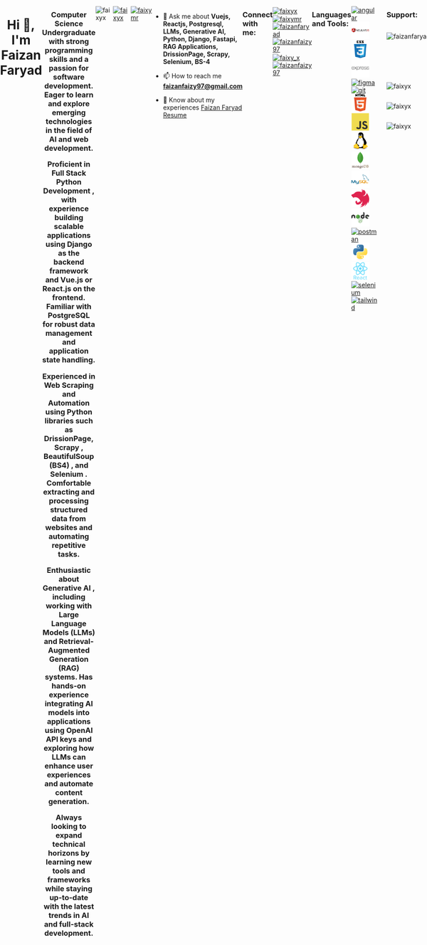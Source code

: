 <h1 align="center">Hi 👋, I'm Faizan Faryad</h1>
<h3 align="center">Computer Science Undergraduate with strong programming skills and a passion for software development. Eager to learn and explore emerging technologies in the field of AI and web development.

Proficient in Full Stack Python Development , with experience building scalable applications using Django as the backend framework and Vue.js or React.js on the frontend. Familiar with PostgreSQL for robust data management and application state handling.

Experienced in Web Scraping and Automation using Python libraries such as DrissionPage, Scrapy , BeautifulSoup (BS4) , and Selenium . Comfortable extracting and processing structured data from websites and automating repetitive tasks.

Enthusiastic about Generative AI , including working with Large Language Models (LLMs) and Retrieval-Augmented Generation (RAG) systems. Has hands-on experience integrating AI models into applications using OpenAI API keys and exploring how LLMs can enhance user experiences and automate content generation.

Always looking to expand technical horizons by learning new tools and frameworks while staying up-to-date with the latest trends in AI and full-stack development.</h3>

<p align="left"> <img src="https://komarev.com/ghpvc/?username=faixyx&label=Profile%20views&color=0e75b6&style=flat" alt="faixyx" /> </p>

<p align="left"> <a href="https://github.com/ryo-ma/github-profile-trophy"><img src="https://github-profile-trophy.vercel.app/?username=faixyx" alt="faixyx" /></a> </p>

<p align="left"> <a href="https://twitter.com/faixymr" target="blank"><img src="https://img.shields.io/twitter/follow/faixymr?logo=twitter&style=for-the-badge" alt="faixymr" /></a> </p>

- 💬 Ask me about **Vuejs, Reactjs, Postgresql, LLMs, Generative AI, Python, Django, Fastapi, RAG Applications, DrissionPage, Scrapy, Selenium, BS-4**

- 📫 How to reach me **faizanfaizy97@gmail.com**

- 📄 Know about my experiences [Faizan Faryad Resume](https://faizanfaryadresume.tiiny.site)


<h3 align="left">Connect with me:</h3>
<p align="left">
<a href="https://dev.to/faixyx" target="blank"><img align="center" src="https://raw.githubusercontent.com/rahuldkjain/github-profile-readme-generator/master/src/images/icons/Social/devto.svg" alt="faixyx" height="30" width="40" /></a>
<a href="https://twitter.com/faixymr" target="blank"><img align="center" src="https://raw.githubusercontent.com/rahuldkjain/github-profile-readme-generator/master/src/images/icons/Social/twitter.svg" alt="faixymr" height="30" width="40" /></a>
<a href="https://linkedin.com/in/faizanfaryad" target="blank"><img align="center" src="https://raw.githubusercontent.com/rahuldkjain/github-profile-readme-generator/master/src/images/icons/Social/linked-in-alt.svg" alt="faizanfaryad" height="30" width="40" /></a>
<a href="https://fb.com/faizanfaizy97" target="blank"><img align="center" src="https://raw.githubusercontent.com/rahuldkjain/github-profile-readme-generator/master/src/images/icons/Social/facebook.svg" alt="faizanfaizy97" height="30" width="40" /></a>
<a href="https://instagram.com/faixy_x" target="blank"><img align="center" src="https://raw.githubusercontent.com/rahuldkjain/github-profile-readme-generator/master/src/images/icons/Social/instagram.svg" alt="faixy_x" height="30" width="40" /></a>
<a href="https://auth.geeksforgeeks.org/user/faizanfaizy97" target="blank"><img align="center" src="https://raw.githubusercontent.com/rahuldkjain/github-profile-readme-generator/master/src/images/icons/Social/geeks-for-geeks.svg" alt="faizanfaizy97" height="30" width="40" /></a>
</p>

  
<h3 align="left">Languages and Tools:</h3>
<p align="left"> <a href="https://angular.io" target="_blank" rel="noreferrer"> <img src="https://angular.io/assets/images/logos/angular/angular.svg" alt="angular" width="40" height="40"/> </a> <a href="https://angular.io" target="_blank" rel="noreferrer"> <img src="https://raw.githubusercontent.com/devicons/devicon/master/icons/angularjs/angularjs-original-wordmark.svg" alt="angularjs" width="40" height="40"/> </a> <a href="https://www.w3schools.com/css/" target="_blank" rel="noreferrer"> <img src="https://raw.githubusercontent.com/devicons/devicon/master/icons/css3/css3-original-wordmark.svg" alt="css3" width="40" height="40"/> </a> <a href="https://expressjs.com" target="_blank" rel="noreferrer"> <img src="https://raw.githubusercontent.com/devicons/devicon/master/icons/express/express-original-wordmark.svg" alt="express" width="40" height="40"/> </a> <a href="https://www.figma.com/" target="_blank" rel="noreferrer"> <img src="https://www.vectorlogo.zone/logos/figma/figma-icon.svg" alt="figma" width="40" height="40"/> </a> <a href="https://git-scm.com/" target="_blank" rel="noreferrer"> <img src="https://www.vectorlogo.zone/logos/git-scm/git-scm-icon.svg" alt="git" width="40" height="40"/> </a> <a href="https://www.w3.org/html/" target="_blank" rel="noreferrer"> <img src="https://raw.githubusercontent.com/devicons/devicon/master/icons/html5/html5-original-wordmark.svg" alt="html5" width="40" height="40"/> </a> <a href="https://developer.mozilla.org/en-US/docs/Web/JavaScript" target="_blank" rel="noreferrer"> <img src="https://raw.githubusercontent.com/devicons/devicon/master/icons/javascript/javascript-original.svg" alt="javascript" width="40" height="40"/> </a> <a href="https://www.linux.org/" target="_blank" rel="noreferrer"> <img src="https://raw.githubusercontent.com/devicons/devicon/master/icons/linux/linux-original.svg" alt="linux" width="40" height="40"/> </a> <a href="https://www.mongodb.com/" target="_blank" rel="noreferrer"> <img src="https://raw.githubusercontent.com/devicons/devicon/master/icons/mongodb/mongodb-original-wordmark.svg" alt="mongodb" width="40" height="40"/> </a> <a href="https://www.mysql.com/" target="_blank" rel="noreferrer"> <img src="https://raw.githubusercontent.com/devicons/devicon/master/icons/mysql/mysql-original-wordmark.svg" alt="mysql" width="40" height="40"/> </a> <a href="https://nestjs.com/" target="_blank" rel="noreferrer"> <img src="https://raw.githubusercontent.com/devicons/devicon/master/icons/nestjs/nestjs-plain.svg" alt="nestjs" width="40" height="40"/> </a> <a href="https://nodejs.org" target="_blank" rel="noreferrer"> <img src="https://raw.githubusercontent.com/devicons/devicon/master/icons/nodejs/nodejs-original-wordmark.svg" alt="nodejs" width="40" height="40"/> </a> <a href="https://postman.com" target="_blank" rel="noreferrer"> <img src="https://www.vectorlogo.zone/logos/getpostman/getpostman-icon.svg" alt="postman" width="40" height="40"/> </a> <a href="https://www.python.org" target="_blank" rel="noreferrer"> <img src="https://raw.githubusercontent.com/devicons/devicon/master/icons/python/python-original.svg" alt="python" width="40" height="40"/> </a> <a href="https://reactjs.org/" target="_blank" rel="noreferrer"> <img src="https://raw.githubusercontent.com/devicons/devicon/master/icons/react/react-original-wordmark.svg" alt="react" width="40" height="40"/> </a> <a href="https://www.selenium.dev" target="_blank" rel="noreferrer"> <img src="https://raw.githubusercontent.com/detain/svg-logos/780f25886640cef088af994181646db2f6b1a3f8/svg/selenium-logo.svg" alt="selenium" width="40" height="40"/> </a> <a href="https://tailwindcss.com/" target="_blank" rel="noreferrer"> <img src="https://www.vectorlogo.zone/logos/tailwindcss/tailwindcss-icon.svg" alt="tailwind" width="40" height="40"/> </a></p>



<body style="margin: 0; padding: 0; display: flex; align-items: flex-start; justify-content: flex-start; height: 100vh;">

  <div style="display: flex; flex-direction: column; margin-left: 20px;"> <!-- Adjust margin as needed -->
    <h3 align="left">Support:</h3>
  
<p><a href="https://www.buymeacoffee.com/faizanfaryad"> <img align="left"   src="https://cdn.buymeacoffee.com/buttons/v2/default-yellow.png" height="50" width="210" alt="faizanfaryad" /></a></p><br><br>
  
  <p><img src="https://github-readme-stats.vercel.app/api/top-langs?username=faixyx&show_icons=true&locale=en&layout=compact" alt="faixyx" /></p>
    <p><img src="https://github-readme-stats.vercel.app/api?username=faixyx&show_icons=true&locale=en" alt="faixyx" /></p>
    <p><img src="https://github-readme-streak-stats.herokuapp.com/?user=faixyx&" alt="faixyx" /></p>
  </div>

</body>
